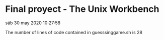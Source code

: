 # Final proyect - The Unix Workbench

sáb 30 may 2020 10:27:58

The number of lines of code contained in guesssinggame.sh is
28
